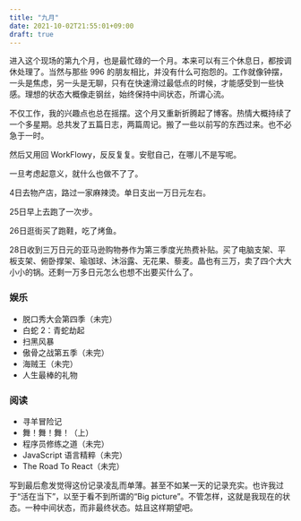 ```yaml
---
title: "九月"
date: 2021-10-02T21:55:01+09:00
draft: true
---
```

进入这个现场的第九个月，也是最忙碌的一个月。本来可以有三个休息日，都按调休处理了。当然与那些 996 的朋友相比，并没有什么可抱怨的。工作就像钟摆，一头是焦虑，另一头是无聊，只有在快速滑过最低点的时候，才能感受到一些快感。理想的状态大概像走钢丝，始终保持中间状态，所谓心流。

不仅工作，我的兴趣点也总在摇摆。这个月又重新折腾起了博客。热情大概持续了一个多星期。总共发了五篇日志，两篇周记。搬了一些以前写的东西过来。也不必急于一时。

然后又用回 WorkFlowy，反反复复。安慰自己，在哪儿不是写呢。

一旦考虑起意义，就什么也做不了了。

4日去物产店，路过一家麻辣烫。单日支出一万日元左右。

25日早上去跑了一次步。

26日逛街买了跑鞋，吃了烤鱼。

28日收到三万日元的亚马逊购物券作为第三季度光热费补贴。买了电脑支架、平板支架、俯卧撑架、瑜珈球、沐浴露、无花果、藜麦。晶也有三万，卖了四个大大小小的锅。还剩一万多日元怎么也想不出要买什么了。

### 娱乐
- 脱口秀大会第四季（未完）
- 白蛇 2：青蛇劫起
- 扫黑风暴
- 傲骨之战第五季（未完）
- 海贼王（未完）
- 人生最棒的礼物

### 阅读
- 寻羊冒险记
- 舞！舞！舞！（上）
- 程序员修练之道（未完）
- JavaScript 语言精粹（未完）
- The Road To React（未完）

写到最后愈发觉得这份记录凌乱而单薄。甚至不如某一天的记录充实。也许我过于“活在当下”，以至于看不到所谓的“Big picture”。不管怎样，这就是我现在的状态。一种中间状态，而非最终状态。姑且这样期望吧。
